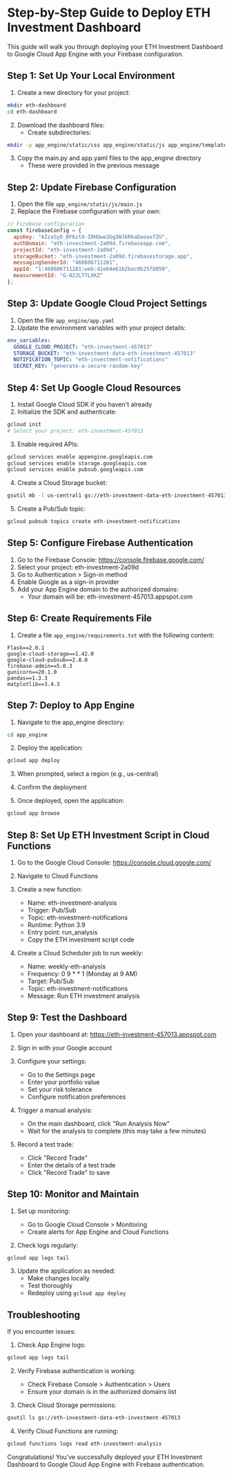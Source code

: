 # Step-by-Step Guide to Deploy ETH Investment Dashboard

This guide will walk you through deploying your ETH Investment Dashboard to Google Cloud App Engine with your Firebase configuration.

## Step 1: Set Up Your Local Environment

1. Create a new directory for your project:
```bash
mkdir eth-dashboard
cd eth-dashboard
```

2. Download the dashboard files:
   - Create subdirectories:
```bash
mkdir -p app_engine/static/css app_engine/static/js app_engine/templates
```

3. Copy the main.py and app.yaml files to the app_engine directory
   - These were provided in the previous message

## Step 2: Update Firebase Configuration

1. Open the file `app_engine/static/js/main.js`
2. Replace the Firebase configuration with your own:
```javascript
// Firebase configuration
const firebaseConfig = {
  apiKey: "AIzaSyD_BF6zt4-I8HUwe3Gg3WJ6RkaDaoaxfZU",
  authDomain: "eth-investment-2a09d.firebaseapp.com",
  projectId: "eth-investment-2a09d",
  storageBucket: "eth-investment-2a09d.firebasestorage.app",
  messagingSenderId: "468606711281",
  appId: "1:468606711281:web:41e64e61b2bec0b25f8050",
  measurementId: "G-02JLT7LXKZ"
};
```

## Step 3: Update Google Cloud Project Settings

1. Open the file `app_engine/app.yaml`
2. Update the environment variables with your project details:
```yaml
env_variables:
  GOOGLE_CLOUD_PROJECT: "eth-investment-457013"
  STORAGE_BUCKET: "eth-investment-data-eth-investment-457013"
  NOTIFICATION_TOPIC: "eth-investment-notifications"
  SECRET_KEY: "generate-a-secure-random-key"
```

## Step 4: Set Up Google Cloud Resources

1. Install Google Cloud SDK if you haven't already
2. Initialize the SDK and authenticate:
```bash
gcloud init
# Select your project: eth-investment-457013
```

3. Enable required APIs:
```bash
gcloud services enable appengine.googleapis.com
gcloud services enable storage.googleapis.com
gcloud services enable pubsub.googleapis.com
```

4. Create a Cloud Storage bucket:
```bash
gsutil mb -l us-central1 gs://eth-investment-data-eth-investment-457013
```

5. Create a Pub/Sub topic:
```bash
gcloud pubsub topics create eth-investment-notifications
```

## Step 5: Configure Firebase Authentication

1. Go to the Firebase Console: https://console.firebase.google.com/
2. Select your project: eth-investment-2a09d
3. Go to Authentication > Sign-in method
4. Enable Google as a sign-in provider
5. Add your App Engine domain to the authorized domains:
   - Your domain will be: eth-investment-457013.appspot.com

## Step 6: Create Requirements File

1. Create a file `app_engine/requirements.txt` with the following content:
```
Flask==2.0.1
google-cloud-storage==1.42.0
google-cloud-pubsub==2.8.0
firebase-admin==5.0.3
gunicorn==20.1.0
pandas==1.3.3
matplotlib==3.4.3
```

## Step 7: Deploy to App Engine

1. Navigate to the app_engine directory:
```bash
cd app_engine
```

2. Deploy the application:
```bash
gcloud app deploy
```

3. When prompted, select a region (e.g., us-central)
4. Confirm the deployment

5. Once deployed, open the application:
```bash
gcloud app browse
```

## Step 8: Set Up ETH Investment Script in Cloud Functions

1. Go to the Google Cloud Console: https://console.cloud.google.com/
2. Navigate to Cloud Functions
3. Create a new function:
   - Name: eth-investment-analysis
   - Trigger: Pub/Sub
   - Topic: eth-investment-notifications
   - Runtime: Python 3.9
   - Entry point: run_analysis
   - Copy the ETH investment script code

4. Create a Cloud Scheduler job to run weekly:
   - Name: weekly-eth-analysis
   - Frequency: 0 9 * * 1 (Monday at 9 AM)
   - Target: Pub/Sub
   - Topic: eth-investment-notifications
   - Message: Run ETH investment analysis

## Step 9: Test the Dashboard

1. Open your dashboard at: https://eth-investment-457013.appspot.com
2. Sign in with your Google account
3. Configure your settings:
   - Go to the Settings page
   - Enter your portfolio value
   - Set your risk tolerance
   - Configure notification preferences

4. Trigger a manual analysis:
   - On the main dashboard, click "Run Analysis Now"
   - Wait for the analysis to complete (this may take a few minutes)

5. Record a test trade:
   - Click "Record Trade"
   - Enter the details of a test trade
   - Click "Record Trade" to save

## Step 10: Monitor and Maintain

1. Set up monitoring:
   - Go to Google Cloud Console > Monitoring
   - Create alerts for App Engine and Cloud Functions

2. Check logs regularly:
```bash
gcloud app logs tail
```

3. Update the application as needed:
   - Make changes locally
   - Test thoroughly
   - Redeploy using `gcloud app deploy`

## Troubleshooting

If you encounter issues:

1. Check App Engine logs:
```bash
gcloud app logs tail
```

2. Verify Firebase authentication is working:
   - Check Firebase Console > Authentication > Users
   - Ensure your domain is in the authorized domains list

3. Check Cloud Storage permissions:
```bash
gsutil ls gs://eth-investment-data-eth-investment-457013
```

4. Verify Cloud Functions are running:
```bash
gcloud functions logs read eth-investment-analysis
```

Congratulations! You've successfully deployed your ETH Investment Dashboard to Google Cloud App Engine with Firebase authentication.
